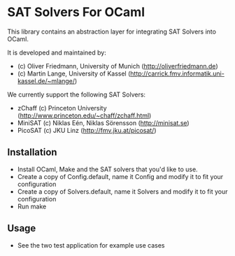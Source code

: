 SAT Solvers For OCaml
==================

This library contains an abstraction layer for integrating SAT Solvers into OCaml.

It is developed and maintained by:
- (c) Oliver Friedmann, University of Munich (http://oliverfriedmann.de)
- (c) Martin Lange, University of Kassel (http://carrick.fmv.informatik.uni-kassel.de/~mlange/)

We currently support the following SAT Solvers:
- zChaff (c) Princeton University (http://www.princeton.edu/~chaff/zchaff.html)
- MiniSAT (c) Niklas Eén, Niklas Sörensson (http://minisat.se)
- PicoSAT (c) JKU Linz (http://fmv.jku.at/picosat/)


## Installation

- Install OCaml, Make and the SAT solvers that you'd like to use.
- Create a copy of Config.default, name it Config and modify it to fit your configuration
- Create a copy of Solvers.default, name it Solvers and modify it to fit your configuration
- Run make

## Usage

- See the two test application for example use cases
